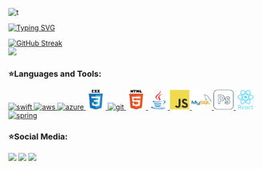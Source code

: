 ![t](https://github.com/RillaryDev/RillaryDev/assets/94876655/839115f9-e728-47a5-b6cd-b3c1823112aa)

[![Typing SVG](https://readme-typing-svg.herokuapp.com?font=Fira+Code&weight=700&pause=1000&color=783CD7&background=D99BFF&center=true&vCenter=true&width=910&height=52&lines=Hi!+I%C2%B4m+Rillary)](https://git.io/typing-svg)

[![GitHub Streak](https://streak-stats.demolab.com?user=RillaryDev&theme=midnight-purple&border_radius=10&locale=pt_BR&date_format=j%20M%5B%20Y%5D)](https://git.io/streak-stats)<br/>
![](https://github-readme-stats.vercel.app/api/top-langs/?username=RillaryDev&theme=midnight-purple&hide_border=false&include_all_commits=true&count_private=false&layout=compact)


  <div>
    
   <h3 align="left">⭐Languages and Tools:</h3>
<p align="left"><a href="https://www.vectorlogo.zone/logos/swift/swift-icon.svg"><img src="https://www.vectorlogo.zone/logos/swift/swift-icon.svg"
 alt="swift" width="40" height="40"/> </a>
<a href="https://imgur.com/joYhEfS"><img src="https://i.imgur.com/joYhEfS.png" title="source: imgur.com"
 alt="aws" width="40" height="40"/> </a> <a href="https://azure.microsoft.com/en-in/" target="_blank" rel="noreferrer"> <img src="https://www.vectorlogo.zone/logos/microsoft_azure/microsoft_azure-icon.svg" alt="azure" width="40" height="40"/> </a> <a href="https://www.w3schools.com/css/" target="_blank" rel="noreferrer"> <img src="https://raw.githubusercontent.com/devicons/devicon/master/icons/css3/css3-original-wordmark.svg" alt="css3" width="40" height="40"/> </a> <a href="https://git-scm.com/" target="_blank" rel="noreferrer"> <img src="https://www.vectorlogo.zone/logos/git-scm/git-scm-icon.svg" alt="git" width="40" height="40"/> </a> <a href="https://www.w3.org/html/" target="_blank" rel="noreferrer"> <img src="https://raw.githubusercontent.com/devicons/devicon/master/icons/html5/html5-original-wordmark.svg" alt="html5" width="40" height="40"/> </a> <a href="https://www.java.com" target="_blank" rel="noreferrer"> <img src="https://raw.githubusercontent.com/devicons/devicon/master/icons/java/java-original.svg" alt="java" width="40" height="40"/> </a> <a href="https://developer.mozilla.org/en-US/docs/Web/JavaScript" target="_blank" rel="noreferrer"> <img src="https://raw.githubusercontent.com/devicons/devicon/master/icons/javascript/javascript-original.svg" alt="javascript" width="40" height="40"/> </a> <a href="https://www.mysql.com/" target="_blank" rel="noreferrer"> <img src="https://raw.githubusercontent.com/devicons/devicon/master/icons/mysql/mysql-original-wordmark.svg" alt="mysql" width="40" height="40"/> </a> <a href="https://www.photoshop.com/en" target="_blank" rel="noreferrer"> <img src="https://raw.githubusercontent.com/devicons/devicon/master/icons/photoshop/photoshop-line.svg" alt="photoshop" width="40" height="40"/> </a> <a href="https://reactjs.org/" target="_blank" rel="noreferrer"> <img src="https://raw.githubusercontent.com/devicons/devicon/master/icons/react/react-original-wordmark.svg" alt="react" width="40" height="40"/> </a> <a href="https://spring.io/" target="_blank" rel="noreferrer"> <img src="https://www.vectorlogo.zone/logos/springio/springio-icon.svg" alt="spring" width="40" height="40"/> </a>
</p>



  </div>

<div display="inline">
 <h3 align="left">⭐Social Media:</h3>
<p>
 <a href="https://discord.com/channels/@me" target="_blank"><img src="https://img.shields.io/badge/Discord-7289DA?style=for-the-badge&logo=discord&logoColor=white" target="_blank"></a>
  <a href = "mailto:rillarydev@gmail.com"><img src="https://img.shields.io/badge/Gmail-D14836?style=for-the-badge&logo=gmail&logoColor=white" target="_blank"></a>
  <a href = "https://www.linkedin.com/in/rillarydev/"><img src="https://img.shields.io/badge/Linkedin-0066a1?style=for-the-badge&logo=gmail&logoColor=white" target="_blank"></a>
 </p>
</div>



